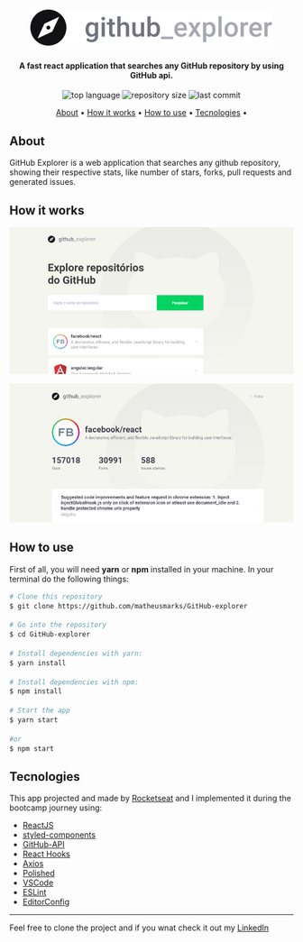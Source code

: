 <h1 align="center"><img src="https://github.com/matheusmarks/GitHub-explorer/blob/master/src/assets/logo.svg"/></h1>
<h4 align="center">A fast react application that searches any GitHub repository by using GitHub api.</h4>
<p align="center">
  <img alt="top language" src="https://img.shields.io/github/languages/top/matheusmarks/Github-explorer.svg" />
  <img alt="repository size" src="https://img.shields.io/github/repo-size/matheusmarks/GitHub-explorer.svg" />
  <img alt="last commit" src="https://img.shields.io/github/last-commit/matheusmarks/GitHub-explorer.svg" />
</p>

<p align="center">
 <a href="#about">About</a> • 
 <a href="#how-it-works">How it works</a> • 
 <a href="#how-to-use">How to use</a> • 
 <a href="#tecnologies">Tecnologies</a> • 
</p>

<h2>About</h2>
<p>GitHub Explorer is a web application that searches any github repository, showing their respective stats, like number of stars, forks, pull requests and generated issues.</p>
  
<h2>How it works</h2>
<p align="center"><img src="https://github.com/matheusmarks/GitHub-explorer/blob/master/src/assets/window1.png"></p>
<p align="center"><img src="https://github.com/matheusmarks/GitHub-explorer/blob/master/src/assets/window2.png"></p>

<h2>How to use</h2>
<p>First of all, you will need <strong>yarn</strong> or <strong>npm</strong> installed in your machine. In your terminal do the following things: </p>

```bash
# Clone this repository
$ git clone https://github.com/matheusmarks/GitHub-explorer

# Go into the repository
$ cd GitHub-explorer

# Install dependencies with yarn:
$ yarn install 

# Install dependencies with npm:
$ npm install

# Start the app
$ yarn start

#or
$ npm start
```
## Tecnologies

This app projected and made by <a href="https://rocketseat.com.br/">Rocketseat</a> and I implemented it during the bootcamp journey using:

-  [ReactJS](https://reactjs.org/)
-  [styled-components](https://www.styled-components.com/)
-  [GitHub-API](https://api.github.com/)
-  [React Hooks](https://pt-br.reactjs.org/docs/hooks-overview.html)
-  [Axios](https://github.com/axios/axios)
-  [Polished](https://github.com/styled-components/polished)
-  [VSCode](https://code.visualstudio.com/)
-  [ESLint](https://eslint.org/)
-  [EditorConfig](https://editorconfig.org/)

---
Feel free to clone the project and if you wnat check it out my <a href="https://www.linkedin.com/in/matheus-marques-0558921b4/">LinkedIn</a> 








